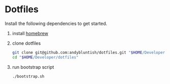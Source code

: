 # Dotfiles

Install the following dependencies to get started.

1. install [homebrew](https://brew.sh)

2. clone dotfiles

   ```sh
   git clone git@github.com:andybluntish/dotfiles.git "$HOME/Developer/dotfiles"
   cd "$HOME/Developer/dotfiles"
   ```

3. run bootstrap script

   ```sh
   ./bootstrap.sh
   ```
